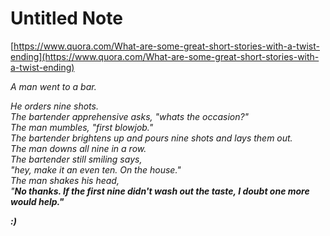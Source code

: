 # Untitled Note

[https://www.quora.com/What-are-some-great-short-stories-with-a-twist-ending](https://www.quora.com/What-are-some-great-short-stories-with-a-twist-ending)

_A man went to a bar._   
  
  
_He orders nine shots._  
_The bartender apprehensive asks, "whats the occasion?"_  
_The man mumbles, "first blowjob."_  
_The bartender brightens up and pours nine shots and lays them out._  
_The man downs all nine in a row._  
_The bartender still smiling says,_  
_"hey, make it an even ten. On the house."_  
_The man shakes his head,_  
_"_**_No thanks. If the first nine didn't wash out the taste, I doubt one more would help."_**

**_:)_**